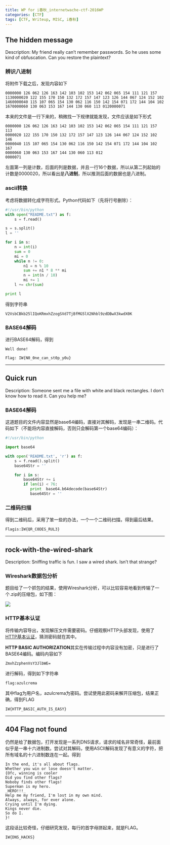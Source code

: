 ```yaml
---
title: WP for i春秋_internetwache-ctf-2016WP
categories: [CTF]
tags: [CTF, Writeup, MISC, i春秋]
---
```


## The hidden message

Description: My friend really can’t remember passwords. So he uses some kind of obfuscation. Can you restore the plaintext?

### 辨识八进制

将附件下载之后，发现内容如下

	0000000 126 062 126 163 142 103 102 153 142 062 065 154 111 121 157 1130000020 122 155 170 150 132 172 157 147 123 126 144 067 124 152 102 1460000040 115 107 065 154 130 062 116 150 142 154 071 172 144 104 102 1670000060 130 063 153 167 144 130 060 113 0120000071

本来的文件是一行下来的，稍微找一下规律就能发现，文件应该是如下形式

	0000000 126 062 126 163 142 103 102 153 142 062 065 154 111 121 157 113
	0000020 122 155 170 150 132 172 157 147 123 126 144 067 124 152 102 146
	0000040 115 107 065 154 130 062 116 150 142 154 071 172 144 104 102 167
	0000060 130 063 153 167 144 130 060 113 012
	0000071

左面第一列是计数，后面的列是数据，并且一行16个数据，所以从第二列起始的计数是0000020，所以看出是**八进制**，所以推测后面的数据也是八进制。


### ascii转换

考虑将数据转化成字符形式。Python代码如下（先将行号删除）：

``` python
#!/usr/bin/python
with open("README.txt") as f:
    s = f.read()

s = s.split()
l = ''

for i in s:
    n = int(i)
    sum = 0
    mi = 0
    while n != 0:
        n1 = n % 10
        sum += n1 * 8 ** mi
        n = int(n / 10)
        mi += 1
    l += chr(sum)

print l
```

得到字符串

	V2VsbCBkb25lIQoKRmxhZzogSVd7TjBfMG5lX2Nhbl9zdDBwX3kwdX0K

### BASE64解码

进行BASE64解码，得到

	Well done!

	Flag: IW{N0_0ne_can_st0p_y0u}

---

## Quick run

Description: Someone sent me a file with white and black rectangles. I don’t know how to read it. Can you help me?

### BASE64解码

这道题目的文件内容显然是base64编码，直接对其解码，发现是一串二维码。代码如下（不能将内容直接解码，否则只会解码第一个base64编码）：

``` python
#!/usr/bin/python

import base64

with open('README.txt', 'r') as f:
    s = f.read().split()
    base64Str = ''

    for i in s:
        base64Str += i
        if len(i) < 76:
           print  base64.b64decode(base64Str)
           base64Str = ''
```

### 二维码扫描

得到二维码后，采用了笨一些的办法，一个一个二维码扫描，得到最后结果。

	Flagis:IW{QR_C0DES_RUL3}

---

## rock-with-the-wired-shark

Description: Sniffing traffic is fun. I saw a wired shark. Isn’t that strange?

### Wireshark数据包分析

题目给了一个抓包的结果，使用Wireshark分析，可以比较容易地看到传输了一个.zip的压缩包，如下图：

![](pcap.jpg)

### HTTP基本认证

将传输内容导出，发现解压文件需要密码。仔细观察HTTP头部发现，使用了[HTTP基本认证](https://zh.wikipedia.org/wiki/HTTP%E5%9F%BA%E6%9C%AC%E8%AE%A4%E8%AF%81)，猜测密码就在其中。

**HTTP BASIC AUTHORIZATION**其实在传输过程中内容没有加密，只是进行了BASE64编码。编码内容如下

	ZmxhZzphenVsY3JlbWE=

进行解码，得到如下字符串

	flag:azulcrema

其中flag为用户名，azulcrema为密码。尝试使用此密码来解开压缩包，结果正确，得到FLAG

	IW{HTTP_BASIC_AUTH_IS_EASY}

---

## 404 Flag not found

仍然是给了数据包，打开发现是一系列DNS请求，请求的域名非常奇怪，最前面似乎是一串十六进制数。尝试对其解码，使用ASCII解码发现了有意义的字符，把所有域名的十六进制数连在一起。得到

	In the end, it's all about flags.
	Whether you win or lose doesn't matter.
	{Ofc, winning is cooler
	Did you find other flags?
	Noboby finds other flags!
	Superman is my hero.
	_HERO!!!_
	Help me my friend, I'm lost in my own mind.
	Always, always, for ever alone.
	Crying until I'm dying.
	Kings never die.
	So do I.
	}!

这段话比较奇怪，仔细研究发现，每行的首字母拼起来，就是FLAG。

	IW{DNS_HACKS}